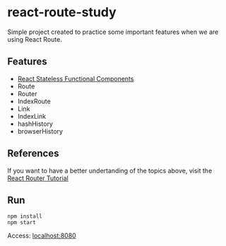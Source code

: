 # react-route-study

Simple project created to practice some important features when we are using React Route.

## Features

* [React Stateless Functional Components](https://hackernoon.com/react-stateless-functional-components-nine-wins-you-might-have-overlooked-997b0d933dbc#.6qpyj69i5)
* Route
* Router
* IndexRoute
* Link
* IndexLink
* hashHistory
* browserHistory

## References

If you want to have a better undertanding of the topics above, visit the [React Router Tutorial](https://github.com/reactjs/react-router-tutorial)

## Run

```node
npm install
npm start
```
Access: [localhost:8080](localhost:8080)

